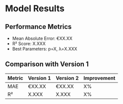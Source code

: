 # Model Results

## Performance Metrics
- Mean Absolute Error: €XX.XX
- R² Score: X.XXX
- Best Parameters: p=X, λ=X.XXX

## Comparison with Version 1
| Metric | Version 1 | Version 2 | Improvement |
|--------|-----------|-----------|-------------|
| MAE    | €XX.XX    | €XX.XX    | X%          |
| R²     | X.XXX     | X.XXX     | X%          |